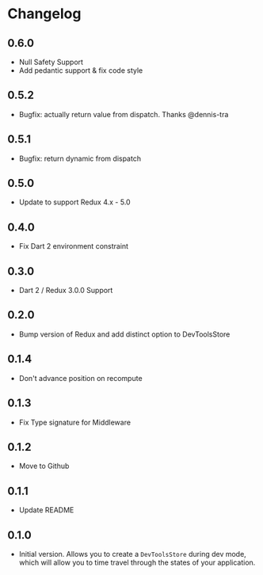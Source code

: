 # Changelog

## 0.6.0

  * Null Safety Support
  * Add pedantic support & fix code style

## 0.5.2

  *  Bugfix: actually return value from dispatch. Thanks @dennis-tra

## 0.5.1

  *  Bugfix: return dynamic from dispatch
  
## 0.5.0

  * Update to support Redux 4.x - 5.0

## 0.4.0

  - Fix Dart 2 environment constraint

## 0.3.0

  - Dart 2 / Redux 3.0.0 Support

## 0.2.0

  - Bump version of Redux and add distinct option to DevToolsStore

## 0.1.4

  - Don't advance position on recompute

## 0.1.3

  - Fix Type signature for Middleware

## 0.1.2

  - Move to Github

## 0.1.1

  - Update README

## 0.1.0

  - Initial version. Allows you to create a `DevToolsStore` during dev mode, which will allow you to time travel through the states of your application. 
